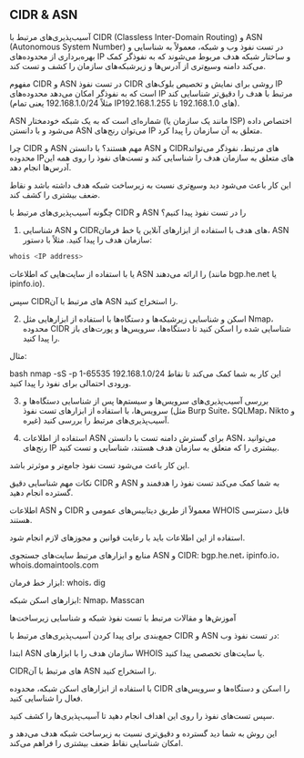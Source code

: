 ## CIDR & ASN

آسیب‌پذیری‌های مرتبط با CIDR (Classless Inter-Domain Routing) و ASN (Autonomous System Number) در تست نفوذ وب و شبکه، معمولاً به شناسایی و بهره‌برداری از محدوده‌های IP و ساختار شبکه هدف مربوط می‌شوند که به نفوذگر کمک می‌کند دامنه وسیع‌تری از آدرس‌ها و زیرشبکه‌های سازمان را کشف و تست کند.

مفهوم CIDR و ASN در تست نفوذ
CIDR روشی برای نمایش و تخصیص بلوک‌های IP است که به نفوذگر امکان می‌دهد محدوده‌های IP مرتبط با هدف را دقیق‌تر شناسایی کند (مثلاً 192.168.1.0/24 یعنی تمام IPهای 192.168.1.0 تا 192.168.1.255).

ASN شماره‌ای است که به یک شبکه خودمختار (مانند یک سازمان یا ISP) اختصاص داده می‌شود و با دانستن ASN می‌توان رنج‌های IP متعلق به آن سازمان را پیدا کرد.

چرا CIDR و ASN مهم هستند؟
با دانستن ASN و CIDRهای مرتبط، نفوذگر می‌تواند محدوده IPهای متعلق به سازمان هدف را شناسایی کند و تست‌های نفوذ را روی همه این آدرس‌ها انجام دهد.

این کار باعث می‌شود دید وسیع‌تری نسبت به زیرساخت شبکه هدف داشته باشد و نقاط ضعف بیشتری را کشف کند.

چگونه آسیب‌پذیری‌های مرتبط با CIDR و ASN را در تست نفوذ پیدا کنیم؟
1. شناسایی ASN و CIDRهای هدف
با استفاده از ابزارهای آنلاین یا خط فرمان، ASN سازمان هدف را پیدا کنید. مثلاً با دستور:

```bash
whois <IP address>
```
یا با استفاده از سایت‌هایی که اطلاعات ASN را ارائه می‌دهند (مانند bgp.he.net یا ipinfo.io).

سپس CIDRهای مرتبط با آن ASN را استخراج کنید.

2. اسکن و شناسایی زیرشبکه‌ها و دستگاه‌ها
با استفاده از ابزارهایی مثل Nmap، محدوده CIDR شناسایی شده را اسکن کنید تا دستگاه‌ها، سرویس‌ها و پورت‌های باز را پیدا کنید.

مثال:

bash
nmap -sS -p 1-65535 192.168.1.0/24
این کار به شما کمک می‌کند تا نقاط ورودی احتمالی برای نفوذ را پیدا کنید.

3. بررسی آسیب‌پذیری‌های سرویس‌ها و سیستم‌ها
پس از شناسایی دستگاه‌ها و سرویس‌ها، با استفاده از ابزارهای تست نفوذ (مثل Burp Suite، SQLMap، Nikto و غیره) آسیب‌پذیری‌های مرتبط را بررسی کنید.

4. استفاده از اطلاعات ASN برای گسترش دامنه تست
با دانستن ASN، می‌توانید رنج‌های IP بیشتری را که متعلق به سازمان هدف هستند، شناسایی و تست کنید.

این کار باعث می‌شود تست نفوذ جامع‌تر و موثرتر باشد.

نکات مهم
شناسایی دقیق CIDR و ASN به شما کمک می‌کند تست نفوذ را هدفمند و گسترده انجام دهید.

اطلاعات ASN و CIDR معمولاً از طریق دیتابیس‌های عمومی و WHOIS قابل دسترسی هستند.

استفاده از این اطلاعات باید با رعایت قوانین و مجوزهای لازم انجام شود.

منابع و ابزارهای مرتبط
سایت‌های جستجوی ASN و CIDR: bgp.he.net، ipinfo.io، whois.domaintools.com

ابزار خط فرمان: whois، dig

ابزارهای اسکن شبکه: Nmap، Masscan

آموزش‌ها و مقالات مرتبط با تست نفوذ شبکه و شناسایی زیرساخت‌ها 

جمع‌بندی
برای پیدا کردن آسیب‌پذیری‌های مرتبط با CIDR و ASN در تست نفوذ وب:

ابتدا ASN سازمان هدف را با ابزارهای WHOIS یا سایت‌های تخصصی پیدا کنید.

CIDRهای مرتبط با آن ASN را استخراج کنید.

با استفاده از ابزارهای اسکن شبکه، محدوده CIDR را اسکن و دستگاه‌ها و سرویس‌های فعال را شناسایی کنید.

سپس تست‌های نفوذ را روی این اهداف انجام دهید تا آسیب‌پذیری‌ها را کشف کنید.

این روش به شما دید گسترده و دقیق‌تری نسبت به زیرساخت شبکه هدف می‌دهد و امکان شناسایی نقاط ضعف بیشتری را فراهم می‌کند.
